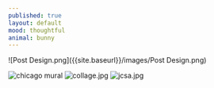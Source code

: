 ```yaml
---
published: true
layout: default
mood: thoughtful
animal: bunny
---
```

![Post Design.png]({{site.baseurl}}/images/Post Design.png)

![chicago mural]({{site.baseurl}}/images/lssa.jpg)
![collage.jpg]({{site.baseurl}}/images/collage.jpg)
![jcsa.jpg]({{site.baseurl}}/images/jcsa.jpg)

